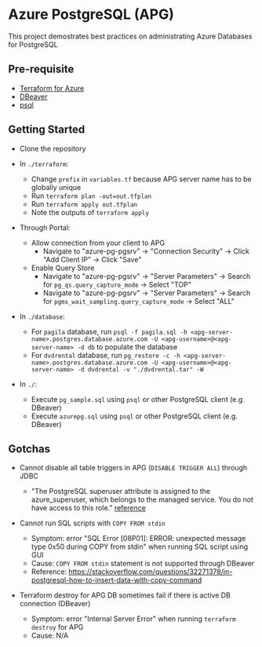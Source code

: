 # Azure PostgreSQL (APG)

This project demostrates best practices on administrating Azure Databases for PostgreSQL

## Pre-requisite

- [Terraform for Azure](https://docs.microsoft.com/en-us/azure/virtual-machines/linux/terraform-install-configure)
- [DBeaver](https://dbeaver.io/)
- [psql](https://www.postgresql.org/docs/10/app-psql.html)

## Getting Started

- Clone the repository

- In `./terraform`:
  - Change `prefix` in `variables.tf` because APG server name has to be globally unique
  - Run `terraform plan -out=out.tfplan`
  - Run `terraform apply out.tfplan`
  - Note the outputs of `terraform apply`

- Through Portal:
  - Allow connection from your client to APG
    - Navigate to "azure-pg-pgsrv" -> "Connection Security" -> Click "Add Client IP" -> Click "Save"
  - Enable Query Store
    - Navigate to "azure-pg-pgsrv" -> "Server Parameters" -> Search for `pg_qs.query_capture_mode` -> Select "TOP"
    - Navigate to "azure-pg-pgsrv" -> "Server Parameters" -> Search for `pgms_wait_sampling.query_capture_mode` -> Select "ALL"

- In `./database`:
  - For `pagila` database, run `psql -f pagila.sql -h <apg-server-name>.postgres.database.azure.com -U <apg-username>@<apg-server-name> -d db` to populate the database
  - For `dvdrental` database, run `pg_restore -c -h <apg-server-name>.postgres.database.azure.com -U <apg-username>@<apg-server-name> -d dvdrental -v "./dvdrental.tar" -W`

- In `./`:
  - Execute `pg_sample.sql` using `psql` or other PostgreSQL client (e.g. DBeaver)
  - Execute `azurepg.sql` using `psql` or other PostgreSQL client (e.g. DBeaver)

## Gotchas

- Cannot disable all table triggers in APG (`DISABLE TRIGGER ALL`) through JDBC
  - "The PostgreSQL superuser attribute is assigned to the azure_superuser, which belongs to the managed service. You do not have access to this role." [reference](https://docs.microsoft.com/en-us/azure/postgresql/concepts-servers#managing-your-server)

- Cannot run SQL scripts with `COPY FROM stdin`
  - Symptom: error "SQL Error [08P01]: ERROR: unexpected message type 0x50 during COPY from stdin" when running SQL script using GUI
  - Cause: `COPY FROM stdin` statement is not supported through DBeaver
  - Reference: https://stackoverflow.com/questions/32271378/in-postgresql-how-to-insert-data-with-copy-command

- Terraform destroy for APG DB sometimes fail if there is active DB connection (DBeaver)
  - Symptom: error "Internal Server Error" when running `terraform destroy` for APG
  - Cause: N/A
